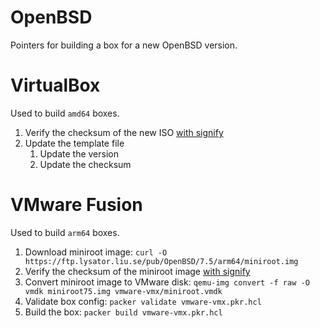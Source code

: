 # OpenBSD

Pointers for building a box for a new OpenBSD version.

# VirtualBox

Used to build `amd64` boxes.

1. Verify the checksum of the new ISO [with signify]
1. Update the template file
    1. Update the version
    1. Update the checksum

[with signify]: https://www.openbsd.org/faq/faq4.html#Download

# VMware Fusion

Used to build `arm64` boxes.

1. Download miniroot image: `curl -O https://ftp.lysator.liu.se/pub/OpenBSD/7.5/arm64/miniroot.img`
1. Verify the checksum of the miniroot image [with signify]
1. Convert miniroot image to VMware disk: `qemu-img convert -f raw -O vmdk miniroot75.img vmware-vmx/miniroot.vmdk`
1. Validate box config: `packer validate vmware-vmx.pkr.hcl`
1. Build the box: `packer build vmware-vmx.pkr.hcl`
